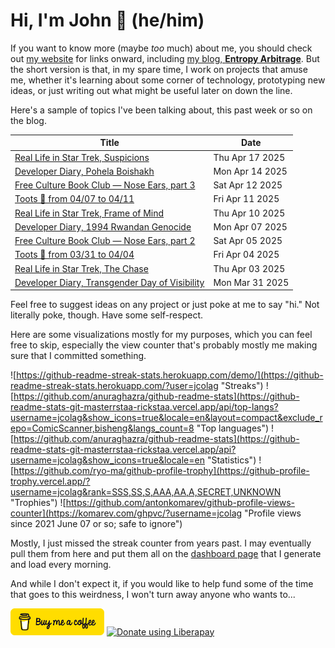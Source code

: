 # Hi, I'm John 👋 (he/him)

If you want to know more (maybe *too* much) about me, you should check out [my website](https://john.colagioia.net/) for links onward, including [my blog, **Entropy Arbitrage**](https://john.colagioia.net/blog).  But the short version is that, in my spare time, I work on projects that amuse me, whether it's learning about some corner of technology, prototyping new ideas, or just writing out what might be useful later on down the line.

Here's a sample of topics I've been talking about, this past week or so on the blog.

|Title|Date|
|-----|-------|
|[Real Life in Star Trek, Suspicions](https://john.colagioia.net/blog/2025/04/17/suspicions.html)|Thu Apr 17 2025|
|[Developer Diary, Pohela Boishakh](https://john.colagioia.net/blog/2025/04/14/pohela-boishakh.html)|Mon Apr 14 2025|
|[Free Culture Book Club — Nose Ears, part 3](https://john.colagioia.net/blog/2025/04/12/nose-ears-3.html)|Sat Apr 12 2025|
|[Toots 🦣 from 04/07 to 04/11](https://john.colagioia.net/blog/2025/04/11/week.html)|Fri Apr 11 2025|
|[Real Life in Star Trek, Frame of Mind](https://john.colagioia.net/blog/2025/04/10/frame-mind.html)|Thu Apr 10 2025|
|[Developer Diary, 1994 Rwandan Genocide](https://john.colagioia.net/blog/2025/04/07/rwanda.html)|Mon Apr 07 2025|
|[Free Culture Book Club — Nose Ears, part 2](https://john.colagioia.net/blog/2025/04/05/nose-ears-2.html)|Sat Apr 05 2025|
|[Toots 🦣 from 03/31 to 04/04](https://john.colagioia.net/blog/2025/04/04/week.html)|Fri Apr 04 2025|
|[Real Life in Star Trek, The Chase](https://john.colagioia.net/blog/2025/04/03/chase.html)|Thu Apr 03 2025|
|[Developer Diary, Transgender Day of Visibility](https://john.colagioia.net/blog/2025/03/31/transgender.html)|Mon Mar 31 2025|

Feel free to suggest ideas on any project or just poke at me to say "hi." Not literally poke, though. Have some self-respect.

Here are some visualizations mostly for my purposes, which you can feel free to skip, especially the view counter that's probably mostly me making sure that I committed something.

![https://github-readme-streak-stats.herokuapp.com/demo/](https://github-readme-streak-stats.herokuapp.com/?user=jcolag "Streaks")
![https://github.com/anuraghazra/github-readme-stats](https://github-readme-stats-git-masterrstaa-rickstaa.vercel.app/api/top-langs?username=jcolag&show_icons=true&locale=en&layout=compact&exclude_repo=ComicScanner,bisheng&langs_count=8 "Top languages")
![https://github.com/anuraghazra/github-readme-stats](https://github-readme-stats-git-masterrstaa-rickstaa.vercel.app/api?username=jcolag&show_icons=true&locale=en "Statistics")
![https://github.com/ryo-ma/github-profile-trophy](https://github-profile-trophy.vercel.app/?username=jcolag&rank=SSS,SS,S,AAA,AA,A,SECRET,UNKNOWN "Trophies")
![https://github.com/antonkomarev/github-profile-views-counter](https://komarev.com/ghpvc/?username=jcolag "Profile views since 2021 June 07 or so; safe to ignore")

Mostly, I just missed the streak counter from years past.  I may eventually pull them from here and put them all on the [dashboard page](https://github.com/jcolag/dash) that I generate and load every morning.

And while I don't expect it, if you would like to help fund some of the time that goes to this weirdness, I won't turn away anyone who wants to...

[<img src="images/default-yellow.png" alt="Buy Me a Coffee" width="150px"/>](https://www.buymeacoffee.com/jcolag)
<a href="https://liberapay.com/jcolag/donate"><img alt="Donate using Liberapay" src="https://liberapay.com/assets/widgets/donate.svg"></a>
